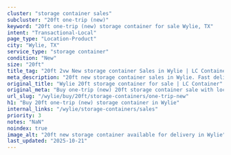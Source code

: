 ```yaml
---
cluster: "storage container sales"
subcluster: "20ft one-trip (new)"
keyword: "20ft one-trip (new) storage container for sale Wylie, TX"
intent: "Transactional-Local"
page_type: "Location-Product"
city: "Wylie, TX"
service_type: "storage container"
condition: "New"
size: "20ft"
title_tag: "20ft 2vw New storage container Sales in Wylie | LC Container"
meta_description: "20ft new storage container sales in Wylie. Fast delivery, competitive pricing. Serving storage containers area. Quote ID: JG9. Call (214) 524-4168 for your free quote today."
original_title: "Wylie 20ft storage container for sale | LC Container"
original_meta: "Buy one-trip (new) 20ft storage container sale with local delivery in Wylie, TX. LC Container — local Since 2003. Request a fast quote today."
url_slug: "/wylie/buy/20ft/storage-containers/one-trip-new"
h1: "Buy 20ft one-trip (new) storage container in Wylie"
internal_links: "/wylie/storage-containers/sales"
priority: 3
notes: "NaN"
noindex: true
image_alt: "20ft new storage container available for delivery in Wylie"
last_updated: "2025-10-21"
---
```


<!-- TODO: Add unique city/inventory copy, images, and internal links here. -->
